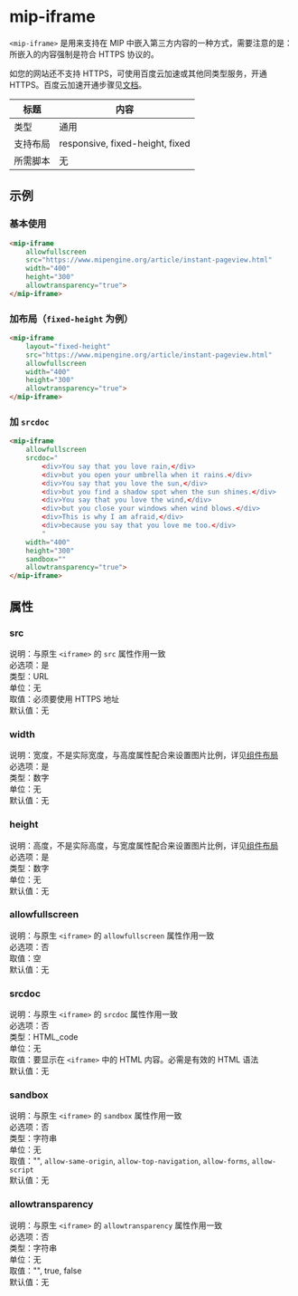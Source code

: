# mip-iframe

`<mip-iframe>` 是用来支持在 MIP 中嵌入第三方内容的一种方式，需要注意的是：所嵌入的内容强制是符合 HTTPS 协议的。

如您的网站还不支持 HTTPS，可使用百度云加速或其他同类型服务，开通 HTTPS。百度云加速开通步骤见[文档](http://su.baidu.com/zhuanti/mip)。

标题|内容
----|----
类型|通用
支持布局|responsive, fixed-height, fixed
所需脚本|无

## 示例

### 基本使用

```html
<mip-iframe
    allowfullscreen
    src="https://www.mipengine.org/article/instant-pageview.html"
    width="400"
    height="300"
    allowtransparency="true">
</mip-iframe>
```

### 加布局（`fixed-height` 为例）

```html
<mip-iframe
    layout="fixed-height"
    src="https://www.mipengine.org/article/instant-pageview.html"
    allowfullscreen
    width="400"
    height="300"
    allowtransparency="true">
</mip-iframe>
```

### 加 `srcdoc`

```html
<mip-iframe
    allowfullscreen
    srcdoc="
        <div>You say that you love rain,</div>
        <div>but you open your umbrella when it rains.</div>
        <div>You say that you love the sun,</div>
        <div>but you find a shadow spot when the sun shines.</div>
        <div>You say that you love the wind,</div>
        <div>but you close your windows when wind blows.</div>
        <div>This is why I am afraid,</div>
        <div>because you say that you love me too.</div>
        "
    width="400"
    height="300"
    sandbox=""
    allowtransparency="true">
</mip-iframe>
```

## 属性

### src

说明：与原生 `<iframe>` 的 `src` 属性作用一致<br>
必选项：是<br>
类型：URL<br>
单位：无<br>
取值：必须要使用 HTTPS 地址<br>
默认值：无

### width

说明：宽度，不是实际宽度，与高度属性配合来设置图片比例，详见[组件布局](../layout.md)	
必选项：是	
类型：数字	
单位：无	
默认值：无

### height

说明：高度，不是实际高度，与宽度属性配合来设置图片比例，详见[组件布局](../layout.md)	
必选项：是	
类型：数字	
单位：无	
默认值：无

### allowfullscreen

说明：与原生 `<iframe>` 的 `allowfullscreen` 属性作用一致	
必选项：否	
取值：空	
默认值：无

### srcdoc

说明：与原生 `<iframe>` 的 `srcdoc` 属性作用一致		
必选项：否	
类型：HTML_code	
单位：无	
取值：要显示在 `<iframe>` 中的 HTML 内容。必需是有效的 HTML 语法	
默认值：无

### sandbox

说明：与原生 `<iframe>` 的 `sandbox` 属性作用一致	
必选项：否	
类型：字符串	
单位：无	
取值："", `allow-same-origin`, `allow-top-navigation`, `allow-forms`, `allow-script`	
默认值：无

### allowtransparency

说明：与原生 `<iframe>` 的 `allowtransparency` 属性作用一致	
必选项：否	
类型：字符串	
单位：无	
取值："", true, false	
默认值：无
